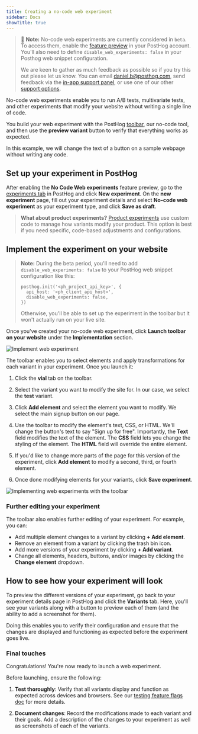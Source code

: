 ```yaml
---
title: Creating a no-code web experiment
sidebar: Docs
showTitle: true
---
```


> 🚧 **Note:** No-code web experiments are currently considered in `beta`. To access them, enable the [feature preview](https://us.posthog.com#panel=feature-previews) in your PostHog account. You'll also need to define `disable_web_experiments: false` in your Posthog web snippet configuration. 
>
> We are keen to gather as much feedback as possible so if you try this out please let us know. You can email [daniel.b@posthog.com](mailto:daniel.b@posthog.com), send feedback via the [in-app support panel](https://us.posthog.com#panel=support%3Afeedback%3Aexperiments%3Alow), or use one of our other [support options](/docs/support-options).

No-code web experiments enable you to run A/B tests, multivariate tests, and other experiments that modify your website without writing a single line of code.

You build your web experiment with the PostHog [toolbar](/docs/toolbar), our no-code tool, and then use the **preview variant** button to verify that everything works as expected.

In this example, we will change the text of a button on a sample webpage without writing any code.

## Set up your experiment in PostHog

After enabling the **No Code Web experiments** feature preview, go to the [experiments tab](https://us.posthog.com/experiments) in PostHog and click **New experiment**. On the **new experiment** page, fill out your experiment details and select **No-code web experiment** as your experiment type, and click **Save as draft**.

<ProductScreenshot
    imageLight="https://res.cloudinary.com/dmukukwp6/image/upload/Clean_Shot_2025_01_16_at_13_47_05_2x_b727914878.png"
    imageDark="https://res.cloudinary.com/dmukukwp6/image/upload/Clean_Shot_2025_01_16_at_13_46_40_2x_3d54ac114d.png"
    alt="Experiment in PostHog"
    classes="rounded"
/>

> **What about product experiments?** [Product experiments](/docs/experiments/creating-an-experiment) use custom code to manage how variants modify your product. This option is best if you need specific, code-based adjustments and configurations.

## Implement the experiment on your website

> **Note:** During the beta period, you'll need to add `disable_web_experiments: false` to your PostHog web snippet configuration like this:
>
> ```js-web
> posthog.init('<ph_project_api_key>', {
>   api_host: '<ph_client_api_host>',
>   disable_web_experiments: false,
> })
> ```
> Otherwise, you'll be able to set up the experiment in the toolbar but it won't actually run on your live site.

Once you've created your no-code web experiment, click **Launch toolbar on your website** under the **Implementation** section.

![Implement web experiment](https://res.cloudinary.com/dmukukwp6/image/upload/web_exp_implementation_ddd1848103.png)

The toolbar enables you to select elements and apply transformations for each variant in your experiment. Once you launch it:

1. Click the **vial** tab on the toolbar.

2. Select the variant you want to modify the site for. In our case, we select the **test** variant.

3. Click **Add element** and select the element you want to modify. We select the main signup button on our page.

4. Use the toolbar to modify the element's text, CSS, or HTML. We'll change the button's text to say "Sign up for free". Importantly, the **Text** field modifies the text of the element. The **CSS** field lets you change the styling of the element. The **HTML** field will override the entire element.
5. If you'd like to change more parts of the page for this version of the experiment, click **Add element** to modify a second, third, or fourth element.

6. Once done modifying elements for your variants, click **Save experiment**.

![Implementing web experiments with the toolbar](https://res.cloudinary.com/dmukukwp6/image/upload/Clean_Shot_2025_01_16_at_13_56_01_2x_aff05d4224.png)

### Further editing your experiment

The toolbar also enables further editing of your experiment. For example, you can:

- Add multiple element changes to a variant by clicking **+ Add element**.
- Remove an element from a variant by clicking the trash bin icon.
- Add more versions of your experiment by clicking **+ Add variant**.
- Change all elements, headers, buttons, and/or images by clicking the **Change element** dropdown.

## How to see how your experiment will look

To preview the different versions of your experiment, go back to your experiment details page in PostHog and click the **Variants** tab. Here, you'll see your variants along with a button to preview each of them (and the ability to add a screenshot for them).

<ProductScreenshot
  imageLight="https://res.cloudinary.com/dmukukwp6/image/upload/Clean_Shot_2025_01_16_at_14_06_28_2x_1ca848f7ca.png"
  imageDark="https://res.cloudinary.com/dmukukwp6/image/upload/Clean_Shot_2025_01_16_at_14_06_40_2x_8acab7c726.png"
  alt="Preview variants in PostHog"
  classes="rounded"
/>

Doing this enables you to verify their configuration and ensure that the changes are displayed and functioning as expected before the experiment goes live. 

### Final touches

Congratulations! You're now ready to launch a web experiment.

Before launching, ensure the following:

1. **Test thoroughly**: Verify that all variants display and function as expected across devices and browsers. See our [testing feature flags doc](/docs/feature-flags/testing) for more details.

2. **Document changes**: Record the modifications made to each variant and their goals. Add a description of the changes to your experiment as well as screenshots of each of the variants. 
